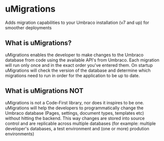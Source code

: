 uMigrations
===========

Adds migration capabilities to your Umbraco installation (v7 and up) for smoother deployments

What is uMigrations?
-----------

uMigrations enables the developer to make changes to the Umbraco database from code using the available API's from Umbraco. Each migration will run only once and in the exact order you've entered them. On startup uMigrations will check the version of the database and determine which migrations need to run in order for the application to be up to date.

What is uMigrations NOT
-----------

uMigrations is not a Code-First library, nor does it inspires to be one. uMigrations will help the developers to programmatically change the Umbraco database (Pages, settings, document types, templates etc) without hitting the backend. This way changes are stored into source control and are replicable across multiple databases (for example: multiple developer's databases, a test environment and (one or more) prodution environments)

